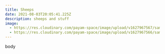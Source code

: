 ```yaml
---
title: Sheeps
date: 2021-08-03T20:05:41.225Z
description: sheeps and stuff
image:
  - https://res.cloudinary.com/payam-space/image/upload/v1627967567/samples/bike.jpg
  - https://res.cloudinary.com/payam-space/image/upload/v1627967566/samples/sheep.jpg
---
```

body
